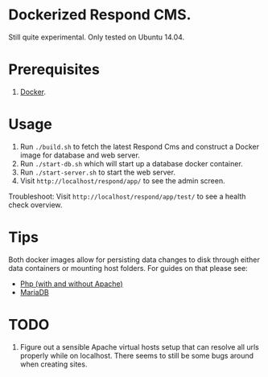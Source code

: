 # Dockerized Respond CMS.

Still quite experimental. Only tested on Ubuntu 14.04.

# Prerequisites

1. [Docker](docker.com).

# Usage

1. Run `./build.sh` to fetch the latest Respond Cms and construct a Docker image for database and web server.
2. Run `./start-db.sh` which will start up a database docker container.
3. Run `./start-server.sh` to start the web server.
4. Visit `http://localhost/respond/app/` to see the admin screen.

Troubleshoot: Visit `http://localhost/respond/app/test/` to see a health check overview. 

# Tips

Both docker images allow for persisting data changes to disk through either data containers or mounting host folders. For guides on that please see:

-	[Php (with and without Apache)](https://hub.docker.com/_/php/)
- [MariaDB](https://hub.docker.com/_/mariadb/)

# TODO

1. Figure out a sensible Apache virtual hosts setup that can resolve all urls properly while on localhost. There seems to still be some bugs around when creating sites. 

